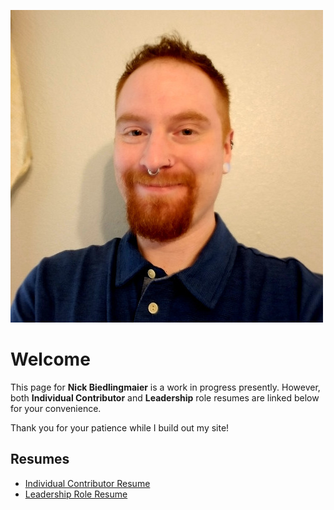 ![Profile Picture](./headshot.png)

# Welcome

This page for **Nick Biedlingmaier** is a work in progress presently. However, both **Individual Contributor** and **Leadership** role resumes are linked below for your convenience.

Thank you for your patience while I build out my site!

## Resumes

- [Individual Contributor Resume](#)  
- [Leadership Role Resume](#)
